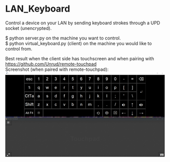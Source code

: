 # LAN_Keyboard
Control a device on your LAN by sending keyboard strokes through a UPD socket (unencrypted). 

$ python server.py on the machine you want to control. <br />
$ python virtual_keyboard.py (client) on the machine you would like to control from. 

Best result when the client side has touchscreen and when pairing with https://github.com/Unrud/remote-touchpad <br />
Screenshot (when paired with remote-touchpad):
![Image](https://github.com/ctrgrb/LAN_Keyboard/blob/main/Screenshot.png)
